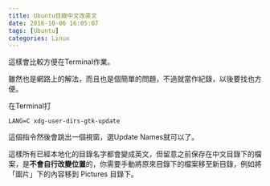 ```yaml
---
title: Ubuntu目錄中文改英文
date: 2016-10-06 16:05:07
tags: [Ubuntu]
categories: Linux
---
```


這樣會比較方便在Terminal作業。

雖然也是網路上的解法，而且也是個簡單的問題，不過就當作紀錄，以後要找也方便。

<!--More-->

在Terminal打

	LANG=C xdg-user-dirs-gtk-update

這個指令然後會跳出一個視窗，選Update Names就可以了。

這樣所有已經本地化的目錄名字都會變成英文，但留意之前保存在中文目錄下的檔案，是**不會自行改變位置**的，你需要手動將原來目錄下的檔案移至新目錄，例如將「圖片」下的內容移到 Pictures 目錄下。

